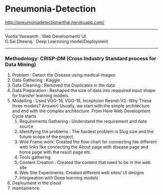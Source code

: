 # Pneumonia-Detection
http://pneumoniadetectionwithai.herokuapp.com/

----------------------------------------------------------------------------------------------------------------------------------------------------------------------                                                                                                                                           
Vootla Yeswanth : Web Development/ UI                                                                                                                                                                                      
G.Sai Dheeraj : Deep Learnining model/Deployment                                                                                                                                                                                                                                                                                                                       
------------------------------------------------------------------------------------------------------------------------------------------------------------------------ ---                                                                                                                                                                                           
### Methodology: CRISP-DM  (Cross Industry Standard process for Data Mining)
  1) Problem : Detect the Disease using medical images.
  2) Data Gathering : Kaggle 
  3) Data Cleaning : Removed the Duplicates in the data
  4) Data Preparation : Reshaped the size of data into reqquired input shape for transfer learning models.
  5) Modelling : Used VGG-16, VGG-19, Inceptoion Resnet-V2
     -Why These three models?
     Answer) Usually, we start with the simple architecture and end with the complex architecture.
                                                                                                                                                                                        From Here Web Development Cycle starts 
     1) Requirements Gathering : Understand the requirement and data source
     2) Identifying the problems : The hardest problem is Slug size and the future scope of the project.  
     3) Wire Frame work: Created the flow chart for connecting hte different web links like connecting the About page with disease page and home page with the result page etc.
     4) Tools gathering
     5) Content Creation : Created the content that need to be in the web site
     6) Web Site Experiments: Created different web sites/ UI designs
     7) Integreation with Deep learning models                                                                                                                                       
   6) Deployment in the cloud
   7) maintainence.
